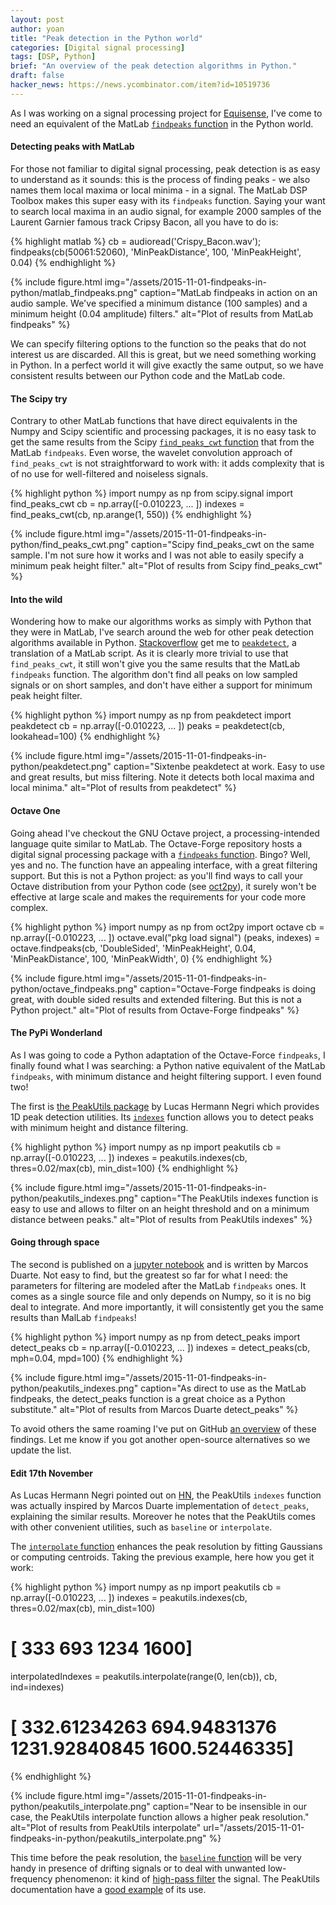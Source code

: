 ```yaml
---
layout: post
author: yoan
title: "Peak detection in the Python world"
categories: [Digital signal processing]
tags: [DSP, Python]
brief: "An overview of the peak detection algorithms in Python."
draft: false
hacker_news: https://news.ycombinator.com/item?id=10519736
---
```


As I was working on a signal processing project for [Equisense][], I've come to need an equivalent
of the MatLab [`findpeaks` function][findpeaks_ref] in the Python world.

#### Detecting peaks with MatLab

For those not familiar to digital signal processing, peak detection is as easy to understand as it sounds: this is the process of finding peaks - we also names them local maxima or local minima - in a signal. The MatLab DSP Toolbox makes this super easy with its `findpeaks` function. Saying your want to search local maxima in an audio signal, for example 2000 samples of the Laurent Garnier famous track Cripsy Bacon, all you have to do is:

{% highlight matlab %}
cb = audioread('Crispy_Bacon.wav');
findpeaks(cb(50061:52060), 'MinPeakDistance', 100, 'MinPeakHeight', 0.04)
{% endhighlight %}

{% include figure.html img="/assets/2015-11-01-findpeaks-in-python/matlab_findpeaks.png" caption="MatLab findpeaks in action on an audio sample. We've specified a minimum distance (100 samples) and a minimum height (0.04 amplitude) filters." alt="Plot of results from MatLab findpeaks" %}

We can specify filtering options to the function so the peaks that do not interest us are discarded. All this is great, but we need something working in Python. In a perfect world it will give exactly the same output, so we have consistent results between our Python code and the MatLab code.

#### The Scipy try

Contrary to other MatLab functions that have direct equivalents in the Numpy and Scipy scientific and processing packages, it is no easy task to get the same results from the Scipy [`find_peaks_cwt` function][find_peaks_cwt_ref] that from the MatLab `findpeaks`. Even worse, the wavelet convolution approach of `find_peaks_cwt` is not straightforward to work with: it adds complexity that is of no use for well-filtered and noiseless signals.

{% highlight python %}
import numpy as np
from scipy.signal import find_peaks_cwt
cb = np.array([-0.010223, ... ])
indexes = find_peaks_cwt(cb, np.arange(1, 550))
{% endhighlight %}

{% include figure.html img="/assets/2015-11-01-findpeaks-in-python/find_peaks_cwt.png" caption="Scipy find_peaks_cwt on the same sample. I'm not sure how it works and I was not able to easily specify a minimum peak height filter." alt="Plot of results from Scipy find_peaks_cwt" %}

#### Into the wild

Wondering how to make our algorithms works as simply with Python that they were in MatLab, I've search around the web for other peak detection algorithms available in Python. [Stackoverflow][so_1713335] get me to [`peakdetect`][peakdetect], a translation of a MatLab script. As it is clearly more trivial to use that `find_peaks_cwt`, it still won't give you the same results that the MatLab `findpeaks` function. The algorithm don't find all peaks on low sampled signals or on short samples, and don't have either a support for minimum peak height filter.

{% highlight python %}
import numpy as np
from peakdetect import peakdetect
cb = np.array([-0.010223, ... ])
peaks = peakdetect(cb, lookahead=100)
{% endhighlight %}

{% include figure.html img="/assets/2015-11-01-findpeaks-in-python/peakdetect.png" caption="Sixtenbe peakdetect at work. Easy to use and great results, but miss filtering. Note it detects both local maxima and local minima." alt="Plot of results from peakdetect" %}

#### Octave One

Going ahead I've checkout the GNU Octave project, a processing-intended language quite similar to MatLab. The Octave-Forge repository hosts a digital signal processing package with a [`findpeaks` function][findpeaks_of_ref]. Bingo? Well, yes and no. The function have an appealing interface, with a great filtering support. But this is not a Python project: as you'll find ways to call your Octave distribution from your Python code (see [oct2py][]), it surely won't be effective at large scale and makes the requirements for your code more complex.

{% highlight python %}
import numpy as np
from oct2py import octave
cb = np.array([-0.010223, ... ])
octave.eval("pkg load signal")
(peaks, indexes) = octave.findpeaks(cb, 'DoubleSided', 'MinPeakHeight', 0.04, 'MinPeakDistance', 100, 'MinPeakWidth', 0)
{% endhighlight %}

{% include figure.html img="/assets/2015-11-01-findpeaks-in-python/octave_findpeaks.png" caption="Octave-Forge findpeaks is doing great, with double sided results and extended filtering. But this is not a Python project." alt="Plot of results from Octave-Forge findpeaks" %}

#### The PyPi Wonderland

As I was going to code a Python adaptation of the Octave-Force `findpeaks`, I finally found what I was searching: a Python native equivalent of the MatLab `findpeaks`, with minimum distance and height filtering support. I even found two!

The first is [the PeakUtils package][PeakUtils] by Lucas Hermann Negri which provides 1D peak detection utilities. Its [`indexes`][indexes] function allows you to detect peaks with minimum height and distance filtering.

{% highlight python %}
import numpy as np
import peakutils
cb = np.array([-0.010223, ... ])
indexes = peakutils.indexes(cb, thres=0.02/max(cb), min_dist=100)
{% endhighlight %}

{% include figure.html img="/assets/2015-11-01-findpeaks-in-python/peakutils_indexes.png" caption="The PeakUtils indexes function is easy to use and allows to filter on an height threshold and on a minimum distance between peaks." alt="Plot of results from PeakUtils indexes" %}

#### Going through space

The second is published on a [jupyter notebook][] and is written by Marcos Duarte. Not easy to find, but the greatest so far for what I need: the parameters for filtering are modeled after the MatLab `findpeaks` ones. It comes as a single source file and only depends on Numpy, so it is no big deal to integrate. And more importantly, it will consistently get you the same results than MalLab `findpeaks`!

{% highlight python %}
import numpy as np
from detect_peaks import detect_peaks
cb = np.array([-0.010223, ... ])
indexes = detect_peaks(cb, mph=0.04, mpd=100)
{% endhighlight %}

{% include figure.html img="/assets/2015-11-01-findpeaks-in-python/peakutils_indexes.png" caption="As direct to use as the MatLab findpeaks, the detect_peaks function is a great choice as a Python substitute." alt="Plot of results from Marcos Duarte detect_peaks" %}

To avoid others the same roaming I've put on GitHub [an overview][overview_github] of these findings. Let me know if you got another open-source alternatives so we update the list.

#### Edit 17th November

As Lucas Hermann Negri pointed out on [HN][hn_md_comment], the PeakUtils `indexes` function was actually inspired by Marcos Duarte implementation of `detect_peaks`, explaining the similar results. Moreover he notes that the PeakUtils comes with other convenient utilities, such as `baseline` or `interpolate`.

The [`interpolate` function][interpolate_ref] enhances the peak resolution by fitting Gaussians or computing centroids. Taking the previous example, here how you get it work:

{% highlight python %}
import numpy as np
import peakutils
cb = np.array([-0.010223, ... ])
indexes = peakutils.indexes(cb, thres=0.02/max(cb), min_dist=100)
# [ 333  693 1234 1600]
interpolatedIndexes = peakutils.interpolate(range(0, len(cb)), cb, ind=indexes)
# [  332.61234263   694.94831376  1231.92840845  1600.52446335]
{% endhighlight %}

{% include figure.html img="/assets/2015-11-01-findpeaks-in-python/peakutils_interpolate.png" caption="Near to be insensible in our case, the PeakUtils interpolate function allows a higher peak resolution." alt="Plot of results from PeakUtils interpolate" url="/assets/2015-11-01-findpeaks-in-python/peakutils_interpolate.png" %}

This time before the peak resolution, the [`baseline` function][baseline_ref] will be very handy in presence of drifting signals or to deal with unwanted low-frequency phenomenon: it kind of [high-pass filter][highpass_filter] the signal. The PeakUtils documentation have a [good example][baseline_example] of its use.

[Equisense]: http://www.equisense.com
[findpeaks_ref]: http://fr.mathworks.com/help/signal/ref/findpeaks.html
[find_peaks_cwt_ref]: http://docs.scipy.org/doc/scipy/reference/generated/scipy.signal.find_peaks_cwt.html
[so_1713335]: https://stackoverflow.com/questions/1713335/peak-finding-algorithm-for-python-scipy/
[peakdetect]: https://gist.github.com/sixtenbe/1178136
[findpeaks_of_ref]: http://octave.sourceforge.net/signal/function/findpeaks.html
[oct2py]: https://github.com/blink1073/oct2py
[overview_github]: https://github.com/MonsieurV/py-findpeaks
[PeakUtils]: https://bitbucket.org/lucashnegri/peakutils
[indexes]: http://pythonhosted.org/PeakUtils/reference.html#peakutils.peak.indexes
[jupyter notebook]: http://nbviewer.ipython.org/github/demotu/BMC/blob/master/notebooks/DetectPeaks.ipynb
[hn_md_comment]: https://news.ycombinator.com/item?id=10524933
[interpolate_ref]: http://pythonhosted.org/PeakUtils/reference.html#peakutils.peak.interpolate
[baseline_ref]: http://pythonhosted.org/PeakUtils/reference.html#peakutils.baseline.baseline
[baseline_example]: http://pythonhosted.org/PeakUtils/tutorial_a.html#estimating-and-removing-the-baseline
[highpass_filter]: http://www.nws.noaa.gov/os/csd/pds/PCU2/statistics/Stats/part2/Filter_HP.htm
